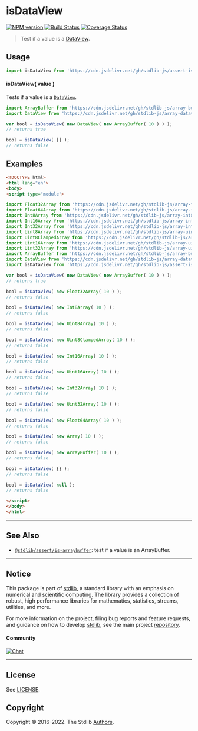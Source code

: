 <!--

@license Apache-2.0

Copyright (c) 2021 The Stdlib Authors.

Licensed under the Apache License, Version 2.0 (the "License");
you may not use this file except in compliance with the License.
You may obtain a copy of the License at

   http://www.apache.org/licenses/LICENSE-2.0

Unless required by applicable law or agreed to in writing, software
distributed under the License is distributed on an "AS IS" BASIS,
WITHOUT WARRANTIES OR CONDITIONS OF ANY KIND, either express or implied.
See the License for the specific language governing permissions and
limitations under the License.

-->

# isDataView

[![NPM version][npm-image]][npm-url] [![Build Status][test-image]][test-url] [![Coverage Status][coverage-image]][coverage-url] <!-- [![dependencies][dependencies-image]][dependencies-url] -->

> Test if a value is a [DataView][mdn-dataview].



<section class="usage">

## Usage

```javascript
import isDataView from 'https://cdn.jsdelivr.net/gh/stdlib-js/assert-is-dataview@esm/index.mjs';
```

#### isDataView( value )

Tests if a value is a [`DataView`][mdn-dataview].

```javascript
import ArrayBuffer from 'https://cdn.jsdelivr.net/gh/stdlib-js/array-buffer@esm/index.mjs';
import DataView from 'https://cdn.jsdelivr.net/gh/stdlib-js/array-dataview@esm/index.mjs';

var bool = isDataView( new DataView( new ArrayBuffer( 10 ) ) );
// returns true

bool = isDataView( [] );
// returns false
```

</section>

<!-- /.usage -->

<section class="examples">

## Examples

<!-- eslint no-undef: "error" -->

```html
<!DOCTYPE html>
<html lang="en">
<body>
<script type="module">

import Float32Array from 'https://cdn.jsdelivr.net/gh/stdlib-js/array-float32@esm/index.mjs';
import Float64Array from 'https://cdn.jsdelivr.net/gh/stdlib-js/array-float64@esm/index.mjs';
import Int8Array from 'https://cdn.jsdelivr.net/gh/stdlib-js/array-int8@esm/index.mjs';
import Int16Array from 'https://cdn.jsdelivr.net/gh/stdlib-js/array-int16@esm/index.mjs';
import Int32Array from 'https://cdn.jsdelivr.net/gh/stdlib-js/array-int32@esm/index.mjs';
import Uint8Array from 'https://cdn.jsdelivr.net/gh/stdlib-js/array-uint8@esm/index.mjs';
import Uint8ClampedArray from 'https://cdn.jsdelivr.net/gh/stdlib-js/array-uint8c@esm/index.mjs';
import Uint16Array from 'https://cdn.jsdelivr.net/gh/stdlib-js/array-uint16@esm/index.mjs';
import Uint32Array from 'https://cdn.jsdelivr.net/gh/stdlib-js/array-uint32@esm/index.mjs';
import ArrayBuffer from 'https://cdn.jsdelivr.net/gh/stdlib-js/array-buffer@esm/index.mjs';
import DataView from 'https://cdn.jsdelivr.net/gh/stdlib-js/array-dataview@esm/index.mjs';
import isDataView from 'https://cdn.jsdelivr.net/gh/stdlib-js/assert-is-dataview@esm/index.mjs';

var bool = isDataView( new DataView( new ArrayBuffer( 10 ) ) );
// returns true

bool = isDataView( new Float32Array( 10 ) );
// returns false

bool = isDataView( new Int8Array( 10 ) );
// returns false

bool = isDataView( new Uint8Array( 10 ) );
// returns false

bool = isDataView( new Uint8ClampedArray( 10 ) );
// returns false

bool = isDataView( new Int16Array( 10 ) );
// returns false

bool = isDataView( new Uint16Array( 10 ) );
// returns false

bool = isDataView( new Int32Array( 10 ) );
// returns false

bool = isDataView( new Uint32Array( 10 ) );
// returns false

bool = isDataView( new Float64Array( 10 ) );
// returns false

bool = isDataView( new Array( 10 ) );
// returns false

bool = isDataView( new ArrayBuffer( 10 ) );
// returns false

bool = isDataView( {} );
// returns false

bool = isDataView( null );
// returns false

</script>
</body>
</html>
```

</section>

<!-- /.examples -->

<!-- Section for related `stdlib` packages. Do not manually edit this section, as it is automatically populated. -->

<section class="related">

* * *

## See Also

-   <span class="package-name">[`@stdlib/assert/is-arraybuffer`][@stdlib/assert/is-arraybuffer]</span><span class="delimiter">: </span><span class="description">test if a value is an ArrayBuffer.</span>

</section>

<!-- /.related -->

<!-- Section for all links. Make sure to keep an empty line after the `section` element and another before the `/section` close. -->


<section class="main-repo" >

* * *

## Notice

This package is part of [stdlib][stdlib], a standard library with an emphasis on numerical and scientific computing. The library provides a collection of robust, high performance libraries for mathematics, statistics, streams, utilities, and more.

For more information on the project, filing bug reports and feature requests, and guidance on how to develop [stdlib][stdlib], see the main project [repository][stdlib].

#### Community

[![Chat][chat-image]][chat-url]

---

## License

See [LICENSE][stdlib-license].


## Copyright

Copyright &copy; 2016-2022. The Stdlib [Authors][stdlib-authors].

</section>

<!-- /.stdlib -->

<!-- Section for all links. Make sure to keep an empty line after the `section` element and another before the `/section` close. -->

<section class="links">

[npm-image]: http://img.shields.io/npm/v/@stdlib/assert-is-dataview.svg
[npm-url]: https://npmjs.org/package/@stdlib/assert-is-dataview

[test-image]: https://github.com/stdlib-js/assert-is-dataview/actions/workflows/test.yml/badge.svg?branch=main
[test-url]: https://github.com/stdlib-js/assert-is-dataview/actions/workflows/test.yml?query=branch:main

[coverage-image]: https://img.shields.io/codecov/c/github/stdlib-js/assert-is-dataview/main.svg
[coverage-url]: https://codecov.io/github/stdlib-js/assert-is-dataview?branch=main

<!--

[dependencies-image]: https://img.shields.io/david/stdlib-js/assert-is-dataview.svg
[dependencies-url]: https://david-dm.org/stdlib-js/assert-is-dataview/main

-->

[chat-image]: https://img.shields.io/gitter/room/stdlib-js/stdlib.svg
[chat-url]: https://gitter.im/stdlib-js/stdlib/

[stdlib]: https://github.com/stdlib-js/stdlib

[stdlib-authors]: https://github.com/stdlib-js/stdlib/graphs/contributors

[umd]: https://github.com/umdjs/umd
[es-module]: https://developer.mozilla.org/en-US/docs/Web/JavaScript/Guide/Modules

[deno-url]: https://github.com/stdlib-js/assert-is-dataview/tree/deno
[umd-url]: https://github.com/stdlib-js/assert-is-dataview/tree/umd
[esm-url]: https://github.com/stdlib-js/assert-is-dataview/tree/esm
[branches-url]: https://github.com/stdlib-js/assert-is-dataview/blob/main/branches.md

[stdlib-license]: https://raw.githubusercontent.com/stdlib-js/assert-is-dataview/main/LICENSE

[mdn-dataview]: https://developer.mozilla.org/en-US/docs/Web/JavaScript/Reference/Global_Objects/DataView

<!-- <related-links> -->

[@stdlib/assert/is-arraybuffer]: https://github.com/stdlib-js/assert-is-arraybuffer/tree/esm

<!-- </related-links> -->

</section>

<!-- /.links -->
